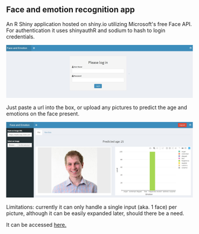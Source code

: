 ## Face and emotion recognition app

An R Shiny application hosted on shiny.io utilizing Microsoft's free Face API. For authentication it uses shinyauthR and sodium to hash to login credentials.

![Authentication](/cred_sample.JPG)

Just paste a url into the box, or upload any pictures to predict the age and emotions on the face present. 

![Sample usage](/sample.JPG)

Limitations: currently it can only handle a single input (aka. 1 face) per picture, although it can be easily expanded later, should there be a need.

It can be accessed [here.](https://zsoltnyiri.shinyapps.io/Face_app/)
